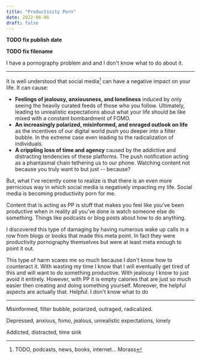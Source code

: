 ```yaml
---
title: "Productivity Porn"
date: 2022-06-06
draft: false
---
```


**TODO fix publish date**

**TODO fix filename**

I have a pornography problem and and I don't know what to do about it.

---

It is well understood that social media[^1] can have a negative impact on your life. It can cause:

- **Feelings of jealousy, anxiousness, and loneliness** induced by only seeing the heavily curated feeds of those who you follow. Ultimately, leading to unrealistic expectations about what your life should be like mixed with a constant bombardment of FOMO.
- **An increasingly polarized, misinformed, and enraged outlook on life** as the incentives of our digital world push you deeper into a filter bubble. In the extreme case even leading to the radicalization of individuals.
- **A crippling loss of time and agency** caused by the addictive and distracting tendencies of these platforms. The push notification acting as a phantasmal chain tethering us to our phone. Watching content not because you truly want to but just -- because?

But, what I've recently come to realize is that there is an even more pernicious way in which social media is negatively impacting my life. Social media is becoming productivity porn for me.

Content that is acting as PP is stuff that makes you feel like you've been productive when in reality all you've done is watch someone else do something. Things like podcasts or blog posts about how to do anything.

I discovered this type of damaging by having numerous wake up calls in a row from blogs or books that made this meta point. In fact they were productivity pornography themselves but were at least meta enough to point it out.

This type of harm scares me so much because I don't know how to counteract it. With wasting my time I know that I will eventually get tired of this and will want to do something productive. With jealousy I know to just avoid it entirely. However, with PP it is empty calories that are just so much easier then creating and doing something yourself. Moreover, the helpful aspects are actually that. Helpful. I don't know what to do

---

Misinformed, filter bubble, polarized, outraged, radicalized.

Depressed, anxious, fomo, jealous, unrealistic expectations, lonely

Addicted, distracted, time sink

[^1]: TODO, podcasts, news, books, internet... Morass
